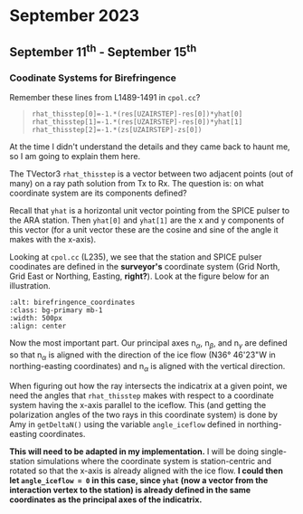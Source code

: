 # September 2023

## September 11<sup>th</sup> - September 15<sup>th</sup>

### Coodinate Systems for Birefringence 

Remember these lines from L1489-1491 in `cpol.cc`?

> `rhat_thisstep[0]=-1.*(res[UZAIRSTEP]-res[0])*yhat[0]`
        `rhat_thisstep[1]=-1.*(res[UZAIRSTEP]-res[0])*yhat[1]`
        `rhat_thisstep[2]=-1.*(zs[UZAIRSTEP]-zs[0])`

At the time I didn't understand the details and they came back to haunt me, so I am going to explain them here. 

The TVector3 `rhat_thisstep` is a vector between two adjacent points (out of many) on a ray path solution from Tx to Rx. The question is: on what coordinate system are its components defined? 

Recall that `yhat` is a horizontal unit vector pointing from the SPICE pulser to the ARA station. Then `yhat[0]` and `yhat[1]` are the x and y components of this vector (for a unit vector these are the cosine and sine of the angle it makes with the x-axis). 

Looking at `cpol.cc` (L235), we see that the station and SPICE pulser coodinates are defined in the **surveyor's** coordinate system (Grid North, Grid East or Northing, Easting, **right?**). Look at the figure below for an illustration.


```{image} ../images/birefringence_coordinates.png
:alt: birefringence_coordinates
:class: bg-primary mb-1
:width: 500px
:align: center
```

Now the most important part. Our principal axes n<sub>$\alpha$</sub>, n<sub>$\beta$</sub>, and n<sub>$\gamma$</sub> are defined so that n<sub>$\alpha$</sub> is aligned with the direction of the ice flow (N36° 46'23"W in northing-easting coordinates) and n<sub>$\alpha$</sub> is aligned with the vertical direction. 

When figuring out how the ray intersects the indicatrix at a given point, we need the angles that `rhat_thisstep` makes with respect to a coordinate system having the x-axis parallel to the iceflow. This (and getting the polarization angles of the two rays in this coordinate system) is done by Amy in `getDeltaN()` using the variable `angle_iceflow` defined in northing-easting coordinates.

**This will need to be adapted in my implementation.** I will be doing single-station simulations where the coordinate system is station-centric and rotated so that the x-axis is already aligned with the ice flow. **I could then let `angle_iceflow = 0` in this case, since `yhat` (now a vector from the interaction vertex to the station) is already defined in the same coordinates as the principal axes of the indicatrix.**
